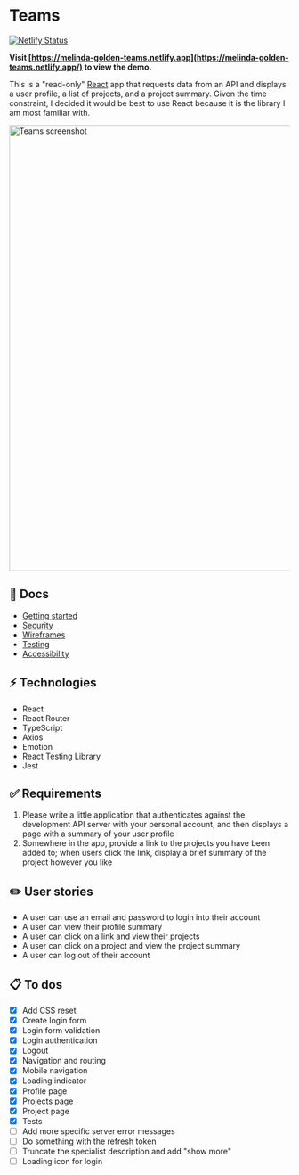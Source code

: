 # Teams

[![Netlify Status](https://api.netlify.com/api/v1/badges/fe2adc3c-7f32-40e3-8395-702f2a3a6790/deploy-status)](https://app.netlify.com/sites/melinda-golden-teams/deploys)

**Visit [https://melinda-golden-teams.netlify.app](https://melinda-golden-teams.netlify.app/) to view the demo.**

This is a "read-only" [React](https://reactjs.org/) app that requests data from an API and displays a user profile, a list of projects, and a project summary. Given the time constraint, I decided it would be best to use React because it is the library I am most familiar with.

<img src="https://user-images.githubusercontent.com/14826719/81486665-43ab5000-9224-11ea-80e4-033b2263580d.jpg" alt="Teams screenshot" width="800px" />

## 📄 Docs

- [Getting started](./docs/setup/SETUP.md)
- [Security](./docs/security/SECURITY.md)
- [Wireframes](./docs/wireframes/WIREFRAMES.md)
- [Testing](./docs/tests/TESTS.md)
- [Accessibility](./docs/accessibility/ACCESSIBILITY.md)

## ⚡ Technologies

- React
- React Router
- TypeScript
- Axios
- Emotion
- React Testing Library
- Jest

## ✅ Requirements

1. Please write a little application that authenticates against the development API server with your personal account, and then displays a page with a summary of your user profile
2. Somewhere in the app, provide a link to the projects you have been added to; when users click the link, display a brief summary of the project however you like

## ✏️ User stories

- A user can use an email and password to login into their account
- A user can view their profile summary
- A user can click on a link and view their projects
- A user can click on a project and view the project summary
- A user can log out of their account

## 📋 To dos

- [x] Add CSS reset
- [x] Create login form
- [x] Login form validation
- [x] Login authentication
- [x] Logout
- [x] Navigation and routing
- [x] Mobile navigation
- [x] Loading indicator
- [x] Profile page
- [x] Projects page
- [x] Project page
- [x] Tests
- [ ] Add more specific server error messages
- [ ] Do something with the refresh token
- [ ] Truncate the specialist description and add "show more"
- [ ] Loading icon for login
